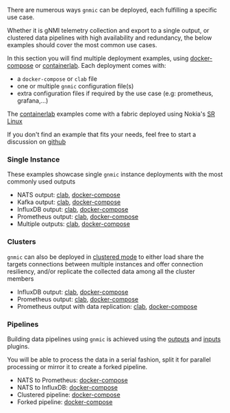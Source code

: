 There are numerous ways `gnmic` can be deployed, each fulfilling a specific use case. 

Whether it is gNMI telemetry collection and export to a single output, 
or clustered data pipelines with high availability and redundancy, 
the below examples should cover the most common use cases.

In this section you will find multiple deployment examples, using [docker-compose](https://docs.docker.com/compose/) or [containerlab](https://containerlab.srlinux.dev/).
Each deployment comes with:

- a `docker-compose` or `clab` file 
- one or multiple `gnmic` configuration file(s)
- extra configuration files if required by the use case (e.g: prometheus, grafana,...)

The [containerlab](https://containerlab.srlinux.dev/) examples come with a fabric deployed using Nokia's [SR Linux](https://learn.srlinux.dev)

If you don't find an example that fits your needs, feel free to start a discussion on [github](https://github.com/openconfig/gnmic/discussions)
### Single Instance

These examples showcase single `gnmic` instance deployments with the most commonly used outputs

- NATS output: [clab](single-instance/containerlab/nats-output.md), [docker-compose](single-instance/docker-compose/nats-output.md) 
- Kafka output: [clab](single-instance/containerlab/kafka-output.md), [docker-compose](single-instance/docker-compose/kafka-output.md)
- InfluxDB output: [clab](single-instance/containerlab/influxdb-output.md), [docker-compose](single-instance/docker-compose/influxdb-output.md)
- Prometheus output: [clab](single-instance/containerlab/prometheus-output.md), [docker-compose](single-instance/docker-compose/prometheus-output.md)
- Multiple outputs: [clab](single-instance/containerlab/multiple-outputs.md), [docker-compose](single-instance/docker-compose/multiple-outputs.md)

### Clusters

`gnmic` can also be deployed in [clustered mode](../user_guide/HA.md) to either load share the targets connections between multiple instances and offer connection resiliency,
and/or replicate the collected data among all the cluster members

- InfluxDB output: [clab](clusters/containerlab/cluster_with_influxdb_output.md), [docker-compose](clusters/docker-compose/cluster_with_influxdb_output.md)
- Prometheus output: [clab](clusters/containerlab/cluster_with_prometheus_output.md), [docker-compose](clusters/docker-compose/cluster_with_prometheus_output.md)
- Prometheus output with data replication: [clab](clusters/containerlab/cluster_with_nats_input_and_prometheus_output.md), [docker-compose](clusters/docker-compose/cluster_with_nats_input_and_prometheus_output.md)

### Pipelines

Building data pipelines using `gnmic` is achieved using the [outputs](../user_guide/outputs/output_intro.md) and [inputs](../user_guide/inputs/input_intro.md) plugins.

You will be able to process the data in a serial fashion, split it for parallel processing or mirror it to create a forked pipeline.

- NATS to Prometheus: [docker-compose](pipelines/docker-compose/nats_prometheus.md)
- NATS to InfluxDB: [docker-compose](pipelines/docker-compose/nats_influxdb.md)
- Clustered pipeline: [docker-compose](pipelines/docker-compose/gnmic_cluster_nats_prometheus.md)
- Forked pipeline: [docker-compose](pipelines/docker-compose/forked_pipeline.md)

